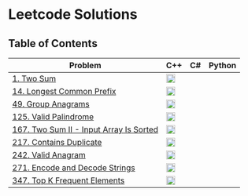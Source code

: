 # Leetcode Solutions

## Table of Contents


| Problem | C++ | C# | Python |
|---------|-----|--------|------|
| [1. Two Sum](https://leetcode.com/problems/two-sum/description/) | [<img src="https://raw.githubusercontent.com/isocpp/logos/master/cpp_logo.png" width="18"/>](https://github.com/majortom69/Leetcode/blob/master/cpp/1.cpp) | | |
| [14. Longest Common Prefix](https://leetcode.com/problems/longest-common-prefix/description/) | [<img src="https://raw.githubusercontent.com/isocpp/logos/master/cpp_logo.png" width="18"/>](https://github.com/majortom69/Leetcode/blob/master/cpp/14.cpp) | | |
| [49. Group Anagrams](https://leetcode.com/problems/group-anagrams/description/) | [<img src="https://raw.githubusercontent.com/isocpp/logos/master/cpp_logo.png" width="18"/>](https://github.com/majortom69/Leetcode/blob/master/cpp/49.cpp) | | |
| [125. Valid Palindrome](https://leetcode.com/problems/valid-palindrome/description/) | [<img src="https://raw.githubusercontent.com/isocpp/logos/master/cpp_logo.png" width="18"/>](https://github.com/majortom69/Leetcode/blob/master/cpp/125.cpp) | | |
| [167. Two Sum II - Input Array Is Sorted](https://leetcode.com/problems/two-sum-ii-input-array-is-sorted/description/) | [<img src="https://raw.githubusercontent.com/isocpp/logos/master/cpp_logo.png" width="18"/>](https://github.com/majortom69/Leetcode/blob/master/cpp/167.cpp) | | |
| [217. Contains Duplicate](https://leetcode.com/problems/contains-duplicate/description/) | [<img src="https://raw.githubusercontent.com/isocpp/logos/master/cpp_logo.png" width="18"/>](https://github.com/majortom69/Leetcode/blob/master/cpp/217.cpp) | | |
| [242. Valid Anagram](https://leetcode.com/problems/valid-anagram/description/) | [<img src="https://raw.githubusercontent.com/isocpp/logos/master/cpp_logo.png" width="18"/>](https://github.com/majortom69/Leetcode/blob/master/cpp/242.cpp) | | |
| [271. Encode and Decode Strings](https://leetcode.com/problems/encode-and-decode-strings/description/) | [<img src="https://raw.githubusercontent.com/isocpp/logos/master/cpp_logo.png" width="18"/>](https://github.com/majortom69/Leetcode/blob/master/cpp/271.cpp) | | |
| [347. Top K Frequent Elements](https://leetcode.com/problems/top-k-frequent-elements/description/) | [<img src="https://raw.githubusercontent.com/isocpp/logos/master/cpp_logo.png" width="18"/>](https://github.com/majortom69/Leetcode/blob/master/cpp/347.cpp) | | |
